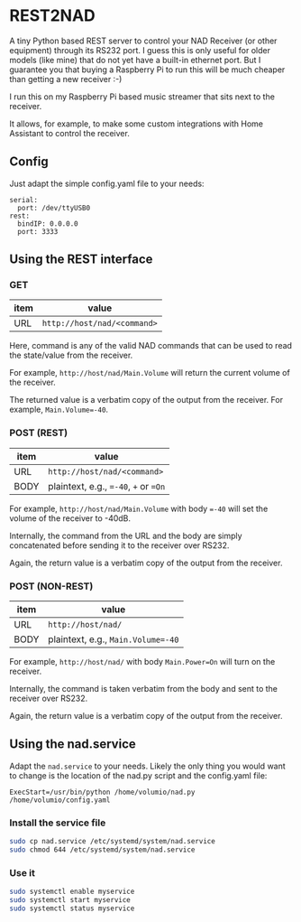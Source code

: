 # REST2NAD

A tiny Python based REST server to control your NAD Receiver (or other equipment) through its RS232 port.
I guess this is only useful for older models (like mine) that do not yet have a built-in ethernet port. But I guarantee you that buying a Raspberry Pi to run this will be much cheaper than getting a new receiver :-)

I run this on my Raspberry Pi based music streamer that sits next to the receiver.

It allows, for example, to make some custom integrations with Home Assistant to control the receiver.

## Config

Just adapt the simple config.yaml file to your needs:
```
serial:
  port: /dev/ttyUSB0
rest:
  bindIP: 0.0.0.0
  port: 3333
```

## Using the REST interface

### GET

| item  | value |
| ----- | -------- |
| URL   | `http://host/nad/<command>` |


Here, command is any of the valid NAD commands that can be used to read the state/value from the receiver.

For example, `http://host/nad/Main.Volume` will return the current volume of the receiver.

The returned value is a verbatim copy of the output from the receiver. For example, `Main.Volume=-40`.

### POST (REST)

| item  | value |
| ----- | -------- |
| URL   | `http://host/nad/<command>` |
| BODY  | plaintext, e.g., `=-40`, `+` or `=On` |

For example, `http://host/nad/Main.Volume` with body `=-40` will set the volume of the receiver to -40dB.

Internally, the command from the URL and the body are simply concatenated before sending it to the receiver over RS232.

Again, the return value is a verbatim copy of the output from the receiver.

### POST (NON-REST)

| item  | value |
| ----- | -------- |
| URL   | `http://host/nad/` |
| BODY  | plaintext, e.g., `Main.Volume=-40` |

For example, `http://host/nad/` with body `Main.Power=On` will turn on the receiver.

Internally, the command is taken verbatim from the body and sent to the receiver over RS232.

Again, the return value is a verbatim copy of the output from the receiver.

## Using the nad.service

Adapt the `nad.service` to your needs. Likely the only thing you would want to change is the location of the nad.py script and the config.yaml file:

```
ExecStart=/usr/bin/python /home/volumio/nad.py /home/volumio/config.yaml
```

### Install the service file

```bash
sudo cp nad.service /etc/systemd/system/nad.service
sudo chmod 644 /etc/systemd/system/nad.service
```

### Use it
```bash
sudo systemctl enable myservice
sudo systemctl start myservice
sudo systemctl status myservice
```

